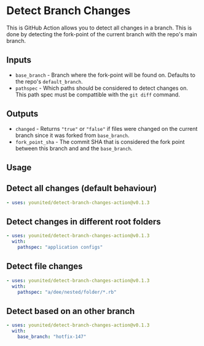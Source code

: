 # Detect Branch Changes

This is GitHub Action allows you to detect all changes in a branch.
This is done by detecting the fork-point of the current branch with the
repo's main branch.

## Inputs

- `base_branch` - Branch where the fork-point will be found on. Defaults to the repo's `default_branch`.
- `pathspec` - Which paths should be considered to detect changes on. This path spec must be compattible with the `git diff` command.

## Outputs

- `changed` - Returns `"true"` or `"false"` if files were changed on the current branch since it was forked from `base_branch`.
- `fork_point_sha` - The commit SHA that is considered the fork point between this branch and and the `base_branch`.

## Usage

## Detect all changes (default behaviour)

```yaml
- uses: younited/detect-branch-changes-action@v0.1.3
```

## Detect changes in different root folders

```yaml
- uses: younited/detect-branch-changes-action@v0.1.3
  with:
    pathspec: "application configs"
```

## Detect file changes

```yaml
- uses: younited/detect-branch-changes-action@v0.1.3
  with:
    pathspec: "a/dee/nested/folder/*.rb"
```

## Detect based on an other branch

```yaml
- uses: younited/detect-branch-changes-action@v0.1.3
  with:
    base_branch: "hotfix-147"
```
